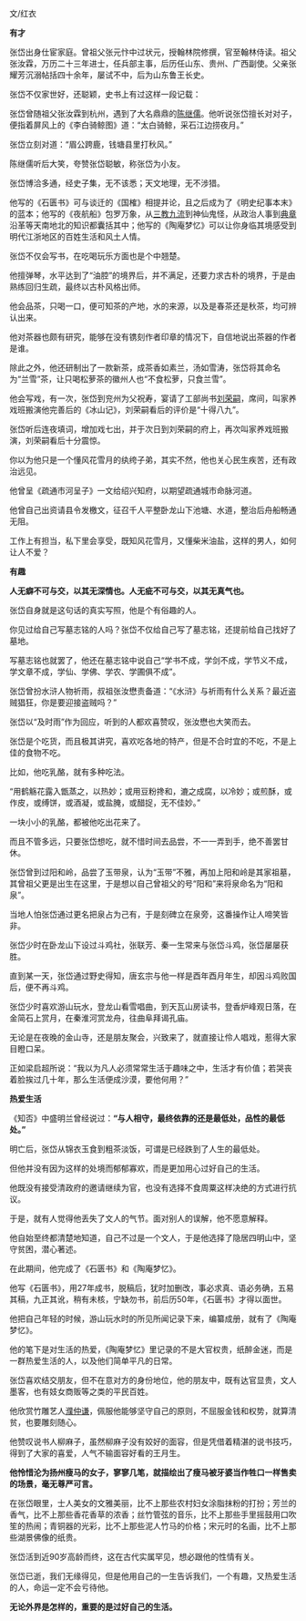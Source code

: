 文/红衣

**有才**  

张岱出身仕宦家庭。曾祖父张元忭中过状元，授翰林院修撰，官至翰林侍读。祖父张汝霖，万历二十三年进士，任兵部主事，后历任山东、贵州、广西副使。父亲张耀芳沉溺帖括四十余年，屡试不中，后为山东鲁王长史。

张岱不仅家世好，还聪颖，史书上有过这样一段记载：

张岱曾随祖父张汝霖到杭州，遇到了大名鼎鼎的[陈继儒](https://baike.baidu.com/item/%E9%99%88%E7%BB%A7%E5%84%92/2304107)。他听说张岱擅长对对子，便指着屏风上的《李白骑鲸图》道：“太白骑鲸，采石江边捞夜月。”

张岱立刻对道：“眉公跨鹿，钱塘县里打秋风。”

陈继儒听后大笑，夸赞张岱聪敏，称张岱为小友。

张岱博洽多通，经史子集，无不该悉；天文地理，无不涉猎。


他写的《石匮书》可与谈迁的《国榷》相提并论，且之后成为了《明史纪事本末》的蓝本；他写的《夜航船》包罗万象，从[三教九流](https://baike.baidu.com/item/%E4%B8%89%E6%95%99%E4%B9%9D%E6%B5%81/1027)到神仙鬼怪，从政治人事到[典章](https://baike.baidu.com/item/%E5%85%B8%E7%AB%A0/9404305)沿革等天南地北的知识都囊括其中；他写的《陶庵梦忆》可以让你身临其境感受到明代江浙地区的百姓生活和风土人情。

张岱不仅会写书，在吃喝玩乐方面也是个中翘楚。

他擅弹琴，水平达到了“油腔”的境界后，并不满足，还要力求古朴的境界，于是由熟练回归生疏，最终以古朴风格出师。

他会品茶，只喝一口，便可知茶的产地，水的来源，以及是春茶还是秋茶，均可辨认出来。

他对茶器也颇有研究，能够在没有镌刻作者印章的情况下，自信地说出茶器的作者是谁。

除此之外，他还研制出了一款新茶，成茶香如素兰，汤如雪涛，张岱将其命名为“兰雪”茶，让只喝松萝茶的徽州人也“不食松萝，只食兰雪”。

他会写戏，有一次，张岱到兖州为父祝寿，宴请了工部尚书[刘荣嗣](https://baike.baidu.com/item/%E5%88%98%E8%8D%A3%E5%97%A3/1997869)，席间，叫家养戏班搬演他完善后的《冰山记》，刘荣嗣看后的评价是“十得八九”。

张岱听后连夜填词，增加戏七出，并于次日到刘荣嗣的府上，再次叫家养戏班搬演，刘荣嗣看后十分震惊。

你以为他只是一个懂风花雪月的纨绔子弟，其实不然，他也关心民生疾苦，还有政治远见。

他曾呈《疏通市河呈子》一文给绍兴知府，以期望疏通城市命脉河道。

他曾自己出资请县令发檄文，征召千人平整卧龙山下池塘、水道，整治后舟船畅通无阻。

工作上有担当，私下里会享受，既知风花雪月，又懂柴米油盐，这样的男人，如何让人不爱？


  

**有趣**

**人无癖不可与交，以其无深情也。人无疵不可与交，以其无真气也。**

张岱自身就是这句话的真实写照，他是个有俗趣的人。

你见过给自己写墓志铭的人吗？张岱不仅给自己写了墓志铭，还提前给自己找好了墓地。

写墓志铭也就罢了，他还在墓志铭中说自己“学书不成，学剑不成，学节义不成，学文章不成，学仙、学佛、学农、学圃俱不成”。

张岱曾扮水浒人物祈雨，叔祖张汝懋责备道：“《水浒》与祈雨有什么关系？最近盗贼猖狂，你是要迎接盗贼吗？”

张岱以“及时雨”作为回应，听到的人都欢喜赞叹，张汝懋也大笑而去。

张岱是个吃货，而且极其讲究，喜欢吃各地的特产，但是不合时宜的不吃，不是上佳的食物不吃。

比如，他吃乳酪，就有多种吃法。

“用鹤觞花露入甑蒸之，以热妙；或用豆粉搀和，漉之成腐，以冷妙；或煎酥，或作皮，或缚饼，或酒凝，或盐腌，或醋捉，无不佳妙。”

一块小小的乳酪，都被他吃出花来了。

而且不管多远，只要张岱想吃，就不惜时间去品尝，不一一弄到手，绝不善罢甘休。

张岱曾到过阳和岭，品尝了玉带泉，认为“玉带”不雅，再加上阳和岭是其家祖墓，其曾祖父更是出生在这里，于是想以自己曾祖父的号“阳和”来将泉命名为“阳和泉”。

当地人怕张岱通过更名把泉占为己有，于是刻碑立在泉旁，这番操作让人啼笑皆非。

张岱少时在卧龙山下设过斗鸡社，张联芳、秦一生常来与张岱斗鸡，张岱屡屡获胜。


直到某一天，张岱通过野史得知，唐玄宗与他一样是酉年酉月年生，却因斗鸡败国后，便不再斗鸡。

张岱少时喜欢游山玩水，登龙山看雪唱曲，到天瓦山房读书，登香炉峰观日落，在金简石上赏月，在秦淮河赏龙舟，往曲阜拜谒孔庙。

无论是在夜晚的金山寺，还是朋友聚会，兴致来了，就直接让伶人唱戏，惹得大家目瞪口呆。

正如梁启超所说：“我以为凡人必须常常生活于趣味之中，生活才有价值；若哭丧着脸挨过几十年，那么生活便成沙漠，要他何用？”

**热爱生活**

《知否》中盛明兰曾经说过：**“与人相守，最终依靠的还是最低处，品性的最低处。”**

明亡后，张岱从锦衣玉食到粗茶淡饭，可谓是已经跌到了人生的最低处。

但他并没有因为这样的处境而郁郁寡欢，而是更加用心过好自己的生活。

他既没有接受清政府的邀请继续为官，也没有选择不食周粟这样决绝的方式进行抗议。

于是，就有人觉得他丢失了文人的气节。面对别人的误解，他不愿意解释。

他自始至终都清楚地知道，自己不过是一个文人，于是他选择了隐居四明山中，坚守贫困，潜心著述。

在此期间，他完成了《石匮书》和《陶庵梦忆》。

他写《石匮书》，用27年成书，脱稿后，犹时加删改，事必求真、语必务确，五易其稿，九正其讹，稍有未核，宁缺勿书，前后历50年，《石匮书》才得以面世。

他把自己年轻的时候，游山玩水时的所见所闻记录下来，编纂成册，就有了《陶庵梦忆》。


他的笔下是对生活的热爱，《陶庵梦忆》里记录的不是大官权贵，纸醉金迷，而是一群热爱生活的人，以及他们简单平凡的日常。

张岱喜欢结交朋友，但不在意对方的身份地位，他的朋友中，既有达官显贵，文人墨客，也有妓女商贩等之类的平民百姓。

他欣赏竹雕艺人[濮仲谦](https://baike.baidu.com/item/%E6%BF%AE%E4%BB%B2%E8%B0%A6/8508522)，佩服他能够坚守自己的原则，不屈服金钱和权势，就算清贫，也要雕刻随心。

他赞叹说书人柳麻子，虽然柳麻子没有姣好的面容，但是凭借着精湛的说书技巧，得到了大家的喜爱，人气不输面容好看的王月生。

**他怜惜沦为扬州瘦马的女子，寥寥几笔，就描绘出了瘦马被牙婆当作牲口一样售卖的场景，毫无尊严可言。**

在张岱眼里，士人美女的文雅美丽，比不上那些农村妇女涂脂抹粉的打扮；芳兰的香气，比不上那些香花香草的浓香；丝竹管弦的音乐，比不上那些手里摇鼓用口吹笙的热闹；青铜器的光彩，比不上那些泥人竹马的价格；宋元时的名画，比不上那些湖景佛像的纸贵。



张岱活到近90岁高龄而终，这在古代实属罕见，想必跟他的性情有关。

张岱已逝，我们无缘得见，但是他用自己的一生告诉我们，一个有趣，又热爱生活的人，命运一定不会亏待他。

**无论外界是怎样的，重要的是过好自己的生活。**